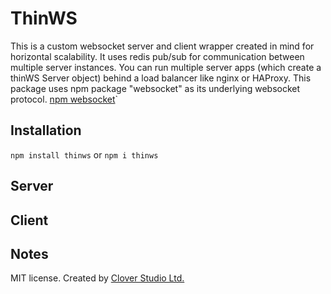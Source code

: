 # ThinWS

This is a custom websocket server and client wrapper created in mind for horizontal scalability. It uses redis pub/sub for communication between multiple server instances. You can run multiple server apps (which create a thinWS Server object) behind a load balancer like nginx or HAProxy. This package uses npm package "websocket" as its underlying websocket protocol. [npm websocket](https://www.npmjs.com/package/websocket)`



## Installation
`npm install thinws` or  `npm i thinws`

## Server

## Client



## Notes
MIT license. Created by [Clover Studio Ltd.](https://clover.studio/)
